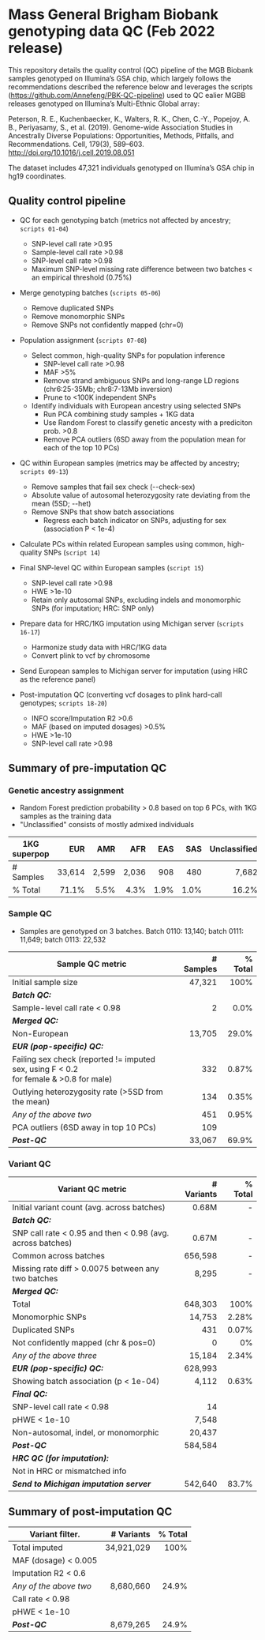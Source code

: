 # Mass General Brigham Biobank genotyping data QC (Feb 2022 release)

This repository details the quality control (QC) pipeline of the MGB Biobank samples genotyped on Illumina’s GSA chip, which largely follows the recommendations described the reference below and leverages the scripts (https://github.com/Annefeng/PBK-QC-pipeline) used to QC ealier MGBB releases genotyped on Illumina’s Multi-Ethnic Global array:

Peterson, R. E., Kuchenbaecker, K., Walters, R. K., Chen, C.-Y., Popejoy, A. B., Periyasamy, S., et al. (2019). Genome-wide Association Studies in Ancestrally Diverse Populations: Opportunities, Methods, Pitfalls, and Recommendations. Cell, 179(3), 589–603. http://doi.org/10.1016/j.cell.2019.08.051

The dataset includes 47,321 individuals genotyped on Illumina’s GSA chip in hg19 coordinates.


## Quality control pipeline

* QC for each genotyping batch (metrics not affected by ancestry; `scripts 01-04`)
	* SNP-level call rate >0.95
	* Sample-level call rate >0.98
	* SNP-level call rate >0.98
	* Maximum SNP-level missing rate difference between two batches < an empirical threshold (0.75%)

* Merge genotyping batches (`scripts 05-06`)
	* Remove duplicated SNPs
	* Remove monomorphic SNPs
	* Remove SNPs not confidently mapped (chr=0)

* Population assignment (`scripts 07-08`)
	* Select common, high-quality SNPs for population inference
		* SNP-level call rate >0.98
		* MAF >5%
		* Remove strand ambiguous SNPs and long-range LD regions (chr6:25-35Mb; chr8:7-13Mb inversion)
		* Prune to <100K independent SNPs
	* Identify individuals with European ancestry using selected SNPs
		* Run PCA combining study samples + 1KG data
		* Use Random Forest to classify genetic ancesty with a prediciton prob. >0.8
		* Remove PCA outliers (6SD away from the population mean for each of the top 10 PCs)

* QC within European samples (metrics may be affected by ancestry; `scripts 09-13`)
	* Remove samples that fail sex check (--check-sex)
	* Absolute value of autosomal heterozygosity rate deviating from the mean (5SD; --het)
	* Remove SNPs that show batch associations
		* Regress each batch indicator on SNPs, adjusting for sex (association P < 1e-4)

* Calculate PCs within related European samples using common, high-quality SNPs (`script 14`)

* Final SNP-level QC within European samples (`script 15`)
	* SNP-level call rate >0.98
	* HWE >1e-10
	* Retain only autosomal SNPs, excluding indels and monomorphic SNPs (for imputation; HRC: SNP only)

* Prepare data for HRC/1KG imputation using Michigan server (`scripts 16-17`)
	* Harmonize study data with HRC/1KG data
	* Convert plink to vcf by chromosome

* Send European samples to Michigan server for imputation (using HRC as the reference panel)

* Post-imputation QC (converting vcf dosages to plink hard-call genotypes; `scripts 18-20`)
	* INFO score/Imputation R2 >0.6
	* MAF (based on imputed dosages) >0.5%
	* HWE >1e-10
	* SNP-level call rate >0.98
	


## Summary of pre-imputation QC

### Genetic ancestry assignment
- Random Forest prediction probability > 0.8 based on top 6 PCs, with 1KG samples as the training data
- "Unclassified" consists of mostly admixed individuals

| 1KG superpop    |  EUR   |  AMR   |  AFR   |  EAS   |  SAS   | Unclassified | Total |
| --- | -----: | -----: | -----: | -----: | -----: | -----------: | -----:|   
| # Samples | 33,614 | 2,599 | 2,036 | 908 | 480 | 7,682 | 47,319 |
| % Total | 71.1% | 5.5% | 4.3% | 1.9% | 1.0% | 16.2% | 100% |



### Sample QC
- Samples are genotyped on 3 batches. Batch 0110: 13,140; batch 0111: 11,649; batch 0113: 22,532

| Sample QC metric | # Samples | % Total |
| ---------------- | -------: | -----: |
| Initial sample size | 47,321 | 100%  |
| **_Batch QC:_**  |   |   |
| Sample-level call rate < 0.98  | 2  | 0.0%  |
| **_Merged QC:_**  |   |   |
| Non-European | 13,705 | 29.0% |
| **_EUR (pop-specific) QC:_**  |   |   |
| Failing sex check (reported != imputed sex, using F < 0.2 <br>for female & >0.8 for male) | 332  | 0.87%  |
| Outlying heterozygosity rate (>5SD from the mean) | 134  | 0.35%  |
| _Any of the above two_ | 451  | 0.95%  |
| PCA outliers (6SD away in top 10 PCs) | 109 |
| **_Post-QC_** | 33,067 | 69.9%  |


### Variant QC

| Variant QC metric  | # Variants | % Total |
| ------------- | -------------: | -------------: |
| Initial variant count (avg. across batches) | 0.68M | - |
| **_Batch QC:_**  |   |   |
| SNP call rate < 0.95 and then < 0.98 (avg. across batches)| 0.67M  | -  |
| Common across batches | 656,598 | - |
| Missing rate diff > 0.0075 between any two batches  | 8,295  | -  |
| **_Merged QC:_**  |   |   |
| Total  | 648,303 | 100%  |
| Monomorphic SNPs  | 14,753 | 2.28%  |
| Duplicated SNPs  | 431  | 0.07%  |
| Not confidently mapped (chr & pos=0)  | 0 | 0%  |
| _Any of the above three_  | 15,184  | 2.34%  |
| **_EUR (pop-specific) QC:_**  | 628,993  |   |
| Showing batch association (p < 1e-04)  | 4,112  | 0.63%  |
| **_Final QC:_**  |   |   |
| SNP-level call rate < 0.98  | 14  |  |
| pHWE < 1e-10  | 7,548  |  |
| Non-autosomal, indel, or monomorphic  | 20,437 |  |
| **_Post-QC_** | 584,584 |  |
| **_HRC QC (for imputation):_**  |   |   |
| Not in HRC or mismatched info  |   |  |
| **_Send to Michigan imputation server_**  | 542,640  | 83.7%  |



## Summary of post-imputation QC

| Variant filter.    | # Variants | % Total |   
| ------------------ | ---------: | ------: |
| Total imputed | 34,921,029 | 100% | 		   
| MAF (dosage) < 0.005 |  |  |    
| Imputation R2 < 0.6 |  |  |    
| _Any of the above two_ | 8,680,660 | 24.9% | 
| Call rate < 0.98 |  |  |                
| pHWE < 1e-10 |  |  |                
| **_Post-QC_** | 8,679,265 | 24.9% |


